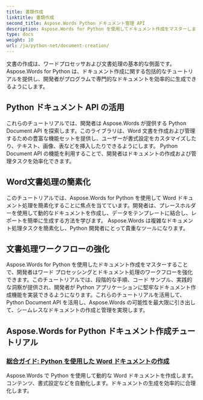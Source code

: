 ```yaml
---
title: 書類作成
linktitle: 書類作成
second_title: Aspose.Words Python ドキュメント管理 API
description: Aspose.Words for Python を使用してドキュメント作成をマスターします。動的なドキュメントを作成し、書式をカスタマイズし、Word ドキュメントの処理を合理化します。
type: docs
weight: 10
url: /ja/python-net/document-creation/
---
```


文書の作成は、ワードプロセッサおよび文書処理の基本的な側面です。 Aspose.Words for Python は、ドキュメント作成に関する包括的なチュートリアルを提供し、開発者がプログラムで専門的なドキュメントを効率的に生成できるようにします。

## Python ドキュメント API の活用

これらのチュートリアルでは、開発者は Aspose.Words が提供する Python Document API を探索します。このライブラリは、Word 文書を作成および管理するための豊富な機能セットを提供し、ユーザーが書式設定をカスタマイズしたり、テキスト、画像、表などを挿入したりできるようにします。 Python Document API の機能を利用することで、開発者はドキュメントの作成および管理タスクを効率化できます。

## Word文書処理の簡素化

このチュートリアルでは、Aspose.Words for Python を使用して Word ドキュメント処理を簡素化することに焦点を当てています。開発者は、プレースホルダーを使用して動的なドキュメントを作成し、データをテンプレートに結合し、レポートを簡単に生成する方法を学びます。 Aspose.Words は複雑なドキュメント処理タスクを簡素化し、Python 開発者にとって貴重なツールになります。

## 文書処理ワークフローの強化

Aspose.Words for Python を使用したドキュメント作成をマスターすることで、開発者はワード プロセッシングとドキュメント処理のワークフローを強化できます。このチュートリアルでは、段階的な手順、コード サンプル、実践的な洞察が提供され、開発者が Python アプリケーションに堅牢なドキュメント作成機能を実装できるようになります。これらのチュートリアルを活用して、Python Document API を活用し、Aspose.Words の可能性を最大限に引き出して、シームレスなドキュメントの作成と管理を実現します。

## Aspose.Words for Python ドキュメント作成チュートリアル
### [総合ガイド: Python を使用した Word ドキュメントの作成](./creating-word-documents-using-python/)
Aspose.Words で Python を使用して動的な Word ドキュメントを作成します。コンテンツ、書式設定などを自動化します。ドキュメントの生成を効率的に合理化します。